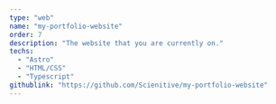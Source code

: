 ```yaml
---
type: "web"
name: "my-portfolio-website"
order: 7
description: "The website that you are currently on."
techs:
  - "Astro"
  - "HTML/CSS"
  - "Typescript"
githublink: "https://github.com/Scienitive/my-portfolio-website"
---
```

